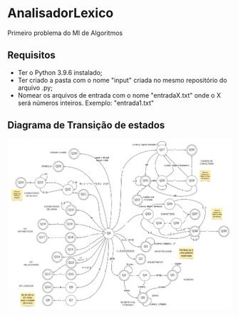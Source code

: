 # AnalisadorLexico
Primeiro problema do MI de Algoritmos

## Requisitos
- Ter o Python 3.9.6 instalado;
- Ter criado a pasta com o nome "input" criada no mesmo repositório do arquivo .py;
- Nomear os arquivos de entrada com o nome "entradaX.txt" onde o X será números inteiros. Exemplo: "entrada1.txt"

## Diagrama de Transição de estados
![Analisador Lexico Diagrama Estados.jpeg](https://github.com/WilliamOSoares/AnalisadorLexico/blob/main/Analisador%20Lexico%20Diagrama%20Estados.jpeg)

